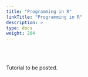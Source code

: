 ```yaml
---
title: "Programming in R"
linkTitle: "Programming in R"
description: >
type: docs
weight: 204
---
```


<br></br>

Tutorial to be posted.





